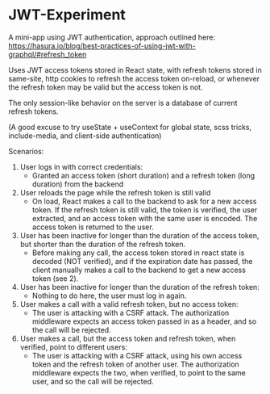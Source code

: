 # JWT-Experiment

A mini-app using JWT authentication, approach outlined here: https://hasura.io/blog/best-practices-of-using-jwt-with-graphql/#refresh_token

Uses JWT access tokens stored in React state, with refresh tokens stored in same-site, http cookies to refresh the access token on-reload, or whenever the refresh token may be valid but the access token is not.

The only session-like behavior on the server is a database of current refresh tokens. 

(A good excuse to try useState + useContext for global state, scss tricks, include-media, and client-side authentication)

Scenarios:
1. User logs in with correct credentials:
    * Granted an access token (short duration) and a refresh token (long duration) from the backend
1. User reloads the page while the refresh token is still valid
    * On load, React makes a call to the backend to ask for a new access token. If the refresh token is still valid, the token is verified, the user extracted, and an access token with the same user is encoded. The access token is returned to the user.
1. User has been inactive for longer than the duration of the access token, but shorter than the duration of the refresh token.
    * Before making any call, the access token stored in react state is decoded (NOT verified), and if the expiration date has passed, the client manually makes a call to the backend to get a new access token (see 2).
1. User has been inactive for longer than the duration of the refresh token:
    * Nothing to do here, the user must log in again.
1. User makes a call with a valid refresh token, but no access token:
    * The user is attacking with a CSRF attack. The authorization middleware expects an access token passed in as a header, and so the call will be rejected. 
1. User makes a call, but the access token and refresh token, when verified, point to different users:
    * The user is attacking with a CSRF attack, using his own access token and the refresh token of another user. The authorization middleware expects the two, when verified, to point to the same user, and so the call will be rejected.
 

